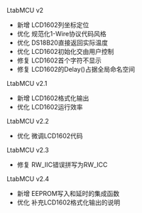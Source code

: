 LtabMCU v2
- 新增 LCD1602列坐标定位
- 优化 规范化1-Wire协议代码风格
- 优化 DS18B20直接返回实际温度
- 优化 LCD1602初始化交由用户控制
- 修复 LCD1602首个字符不显示
- 修复 LCD1602的Delay()占据全局命名空间

LtabMCU v2.1
- 新增 LCD1602格式化输出
- 优化 LCD1602运行效率

LtabMCU v2.2
- 优化 微调LCD1602代码

LtabMCU v2.3
- 修复 RW_IIC错误拼写为RW_ICC

LtabMCU v2.4
- 新增 EEPROM写入和延时的集成函数
- 优化 补充LCD1602格式化输出的说明
